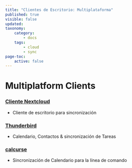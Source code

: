 ```yaml
---
title: "Clientes de Escritorio: Multiplataforma"
published: true
visible: false
updated:
taxonomy:
    category:
        - docs
    tags:
        - cloud
        - sync
page-toc:
    active: false
---
```


# Multiplatform Clients


### [Cliente Nextcloud](desktop-sync-client)
- Cliente de escritorio para sincronización

### [Thunderbird](thunderbird-calendar-contacts)
- Calendario, Contactos & sincronización de Tareas

### [calcurse](calcurse-caldav)
- Sincronización de Calendario para la línea de comando
